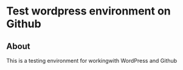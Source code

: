 # Test wordpress environment on Github
## About
This is a testing environment for workingwith WordPress and Github
